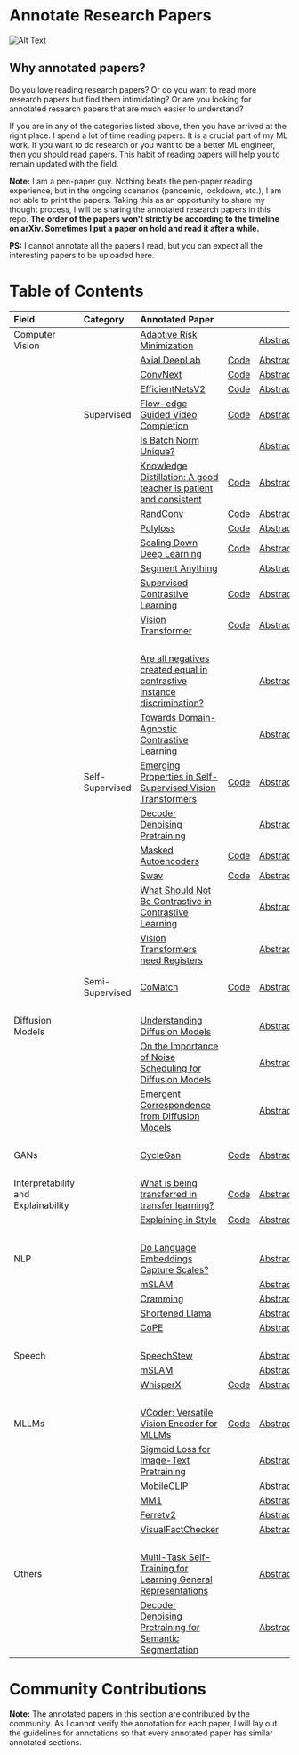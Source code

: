 # Annotate Research Papers

![Alt Text](static/papers.gif)


## Why annotated papers?

Do you love reading research papers? Or do you want to read more research papers but find them intimidating? Or are you looking for annotated research papers that are much easier to understand?

If you are in any of the categories listed above, then you have arrived at the right place.  I spend a lot of time reading papers. It is a crucial part of my ML work. If you want to do research or you want to be a better ML engineer, then you should read papers. This habit of reading papers will help you to remain updated with the field. 
 
**Note:** I am a pen-paper guy. Nothing beats the pen-paper reading experience, but in the ongoing scenarios (pandemic, lockdown, etc.), I am not able to print the papers. Taking this as an opportunity to share my thought process, I will be sharing the annotated research papers in this repo. 
**The order of the papers won't strictly be according to the timeline on arXiv. Sometimes I put a paper on hold and read it after a while.**

**PS:** I cannot annotate all the papers I read, but you can expect all the interesting papers to be uploaded here.


# Table of Contents

| Field           | Category           | Annotated Paper     |             |           |
|:----------------|:-------------------|:--------------------|:------------|:----------|
| Computer Vision |                    | [Adaptive Risk Minimization](./meta-learning/adaptive_risk_minimizationpdf) |  | [Abstract](https://openreview.net/forum?id=MA8eT-vUPvZ)   |
|                 |                    | [Axial DeepLab](./segmentation/axial_deeplab.pdf)| [Code](https://github.com/google-research/deeplab2)| [Abstract](https://arxiv.org/abs/2003.07853v2)    |
|                 |                    | [ConvNext](./supervised/convnexts.pdf)           | [Code](https://github.com/facebookresearch/ConvNeXt) | [Abstract](https://arxiv.org/abs/2201.03545v1)   |
|                 |                    | [EfficientNetsV2](./supervised/efficientnet_v2.pdf) | [Code](https://github.com/google/automl/tree/master/efficientnetv2)                 | [Abstract](https://arxiv.org/abs/2104.00298v3)    |
|                 | Supervised         | [Flow-edge Guided Video Completion](./supervised/flowedge_guided_video_completion.pdf) | [Code](https://github.com/vt-vl-lab/FGVC)    | [Abstract](https://arxiv.org/abs/2009.01835v1)    |
|                 |                    | [Is Batch Norm Unique?](./supervised/is_batch_norm_unique.pdf)| |[Abstract](https://arxiv.org/abs/2010.10687v1)     |
|                 |                    | [Knowledge Distillation: A good teacher is patient and consistent](./supervised/knowledge_distillation.pdf)            | [Code](https://github.com/google-research/big_vision) | [Abstract](https://arxiv.org/abs/2106.05237)            |
|                 |                    | [RandConv](./supervised/rand_conv.pdf) | [Code](https://github.com/wildphoton/RandConv) | [Abstract](https://arxiv.org/abs/2007.13003v3)   |
|                 |                    | [Polyloss](./supervised/polyloss.pdf)  | [Code](https://github.com/tensorflow/tpu/tree/master/models/official/)        | [Abstract](https://arxiv.org/abs/2204.12511)                |
|                 |                    | [Scaling Down Deep Learning](./supervised/scaling_down_deeplearning.pdf) | [Code](https://github.com/greydanus/mnist1d)| [Abstract](https://arxiv.org/abs/2011.14439v3)              |
|                 |                    | [Segment Anything](./segmentation/segment_anything.pdf)| | [Abstract](https://arxiv.org/abs/2304.02643)            |
|                 |                    | [Supervised Contrastive Learning](./supervised/supervised_contrastive_learning.pdf) | [Code](https://github.com/google-research/google-research/tree/master/supcon) | [Abstract](https://arxiv.org/abs/2004.11362v5)              |
|                 |                    | [Vision Transformer](./supervised/an_image_is_worth_16x16_words_transformers_for_image_recognition_at_scale.pdf) | [Code](https://github.com/google-research/vision_transformer)                    | [Abstract](https://arxiv.org/abs/2010.11929) |
|                 |                    |                   |                          |                       |
|                 |                    |                   |                          |                       |
|                 |                    |                   |                          |                       |
|                 |                    |                   |                          |                       |
|                 |                    | [Are all negatives created equal in contrastive instance discrimination?](./self-supervised-learning/are_all_negatives_created_equal_for_CID.pdf) |             | [Abstract](https://arxiv.org/abs/2010.06682v2)   |
|                 |                    | [Towards Domain-Agnostic Contrastive Learning](./self-supervised-learning/domain_agnostic_contrastive_learning.pdf)|          | [Abstract](https://arxiv.org/abs/2011.04419v2)          |
|                 | Self-Supervised    | [Emerging Properties in Self-Supervised Vision Transformers](self-supervised-learning/emerging_properties_in_self_supervised_vit.pdf) | [Code](https://github.com/facebookresearch/dino)| [Abstract](https://arxiv.org/abs/2104.14294v2)          |
|                 |                    | [Decoder Denoising Pretraining](./segmentation/decoder_denoising_pretraining.pdf)|  | [Abstract](https://arxiv.org/abs/2205.11423)     |
|                 |                    | [Masked Autoencoders ](./self-supervised-learning/masked_autoencoder.pdf) | [Code](https://github.com/facebookresearch/mae)              | [Abstract](https://arxiv.org/abs/2111.06377v2)                            |
|                 |                    | [Swav](./self-supervised-learning/swav.pdf) | [Code](https://github.com/facebookresearch/swav)             | [Abstract](https://arxiv.org/abs/2006.09882v5)                   |
|                 |                    | [What Should Not Be Contrastive in Contrastive Learning](./self-supervised-learning/what_should_not_be_contrastive_in_constrative_learning.pdf)   |  | [Abstract](https://arxiv.org/abs/2008.05659v2) |
|                 |                    | [Vision Transformers need Registers](./self-supervised-learning/vits_need_registers.pdf)   |  | [Abstract](https://arxiv.org/abs/2309.16588) |
|                 |                    |                   |                          |                       |
|                 |                    |                   |                          |                       |
|                 | Semi-Supervised    | [CoMatch](./semi-supervised-learning/comatch.pdf) | [Code](https://github.com/salesforce/CoMatch)          | [Abstract](https://arxiv.org/abs/2011.11183v2)                         |
|                 |                    |                   |                          |                       |
|                 |                    |                   |                          |                       | 
|                 |                    |                   |                          |                       |
|                 |                    |                   |                          |                       |                              
| Diffusion Models|                    | [Understanding Diffusion Models](./diffusion_models/understanding_diffusion_models.pdf) |  | [Abstract](https://arxiv.org/abs/2208.11970)          |
|                 |                    | [On the Importance of Noise Scheduling for Diffusion Models](./diffusion_models/on_the_importance_of_noise_scheduling.pdf) |   | [Abstract](https://arxiv.org/abs/2301.10972) |
|                 |                    | [Emergent Correspondence from Diffusion Models](./diffusion_models/emergent_correspondence_from_diffusion_models.pdf) |     | [Abstract](https://arxiv.org/abs/2306.03881)            |
|                 |                    |                   |                          |                       |
|                 |                    |                   |                          |                       |
|                 |                    |                   |                          |                       |
|                 |                    |                   |                          |                       |
| GANs            |                    | [CycleGan](./gans/cycle_gan.pdf) | [Code](https://keras.io/examples/generative/cyclegan/) | [Abstract](https://arxiv.org/abs/1703.10593v7) |
|                 |                    |                   |                          |                       |
|                 |                    |                   |                          |                       |
|                 |                    |                   |                          |                       |
|                 |                    |                   |                          |                       |
| Interpretability and Explainability  |                   | [What is being transferred in transfer learning?](./interpretability_and_explainability/what_is_being_transferred_in_transfer_learning.pdf)       | [Code](https://github.com/google-research/understanding-transfer-learning)       | [Abstract](https://arxiv.org/abs/2008.11687v2)       |
|                 |                    | [Explaining in Style](./interpretability_and_explainability/explaining_in_style.pdf)| [Code](https://github.com/google/explaining-in-style) | [Abstract](https://arxiv.org/abs/2104.13369v2)       |
|                 |                    |                   |                          |                       |
|                 |                    |                   |                          |                       |
|                 |                    |                   |                          |                       |
|                 |                    |                   |                          |                       |
| NLP             |                    | [Do Language Embeddings Capture Scales?](./NLP/do_language_embeddings_capture_scales.pdf)|             | [Abstract](https://arxiv.org/abs/2010.05345v3)   |
|                 |                    | [mSLAM](./NLP/mSLAM.pdf)       |    |  [Abstract](https://arxiv.org/abs/2202.01374) |
|                 |                    | [Cramming](./NLP/cramming.pdf) |    |  [Abstract](https://arxiv.org/abs/2212.14034) |
|                 |                    | [Shortened Llama](./NLP/shortened_llama.pdf) |    |  [Abstract](https://arxiv.org/abs/2402.02834) |
|                 |                    | [CoPE](./NLP/cope.pdf) |    |  [Abstract](https://arxiv.org/abs/2405.18719) |
|                 |                    |                   |                          |                       |
|                 |                    |                   |                          |                       |
|                 |                    |                   |                          |                       |
|                 |                    |                   |                          |                       |
| Speech          |                    | [SpeechStew](./speech/speech_stew.pdf) |     | [Abstract](https://arxiv.org/abs/2104.02133v3) |
|                 |                    | [mSLAM](./NLP/mSLAM.pdf)            |  | [Abstract](https://arxiv.org/abs/2202.01374)         |
|                 |                    | [WhisperX](./speech/whisperX.pdf)   |  [Code](https://github.com/m-bain/whisperX)  | [Abstract](https://arxiv.org/abs/2303.00747)     |
|                 |                    |                   |                          |                       |
|                 |                    |                   |                          |                       |
|                 |                    |                   |                          |                       |
|                 |                    |                   |                          |                       |
| MLLMs           |                    | [VCoder: Versatile Vision Encoder for MLLMs](./MLLMs/vcoder.pdf)              |[Code](https://github.com/SHI-Labs/VCoder)| [Abstract](https://arxiv.org/abs/2312.14233)   |
|                 |                    | [Sigmoid Loss for Image-Text Pretraining](./MLLMs/sigmoid_loss_for_image_text_pretraining.pdf)              |                    | [Abstract](https://arxiv.org/abs/2303.15343)
|                 |                    | [MobileCLIP](./MLLMs/mobileclip.pdf)              |                    | [Abstract](https://arxiv.org/abs/2311.17049)                         |
|                 |                    | [MM1](./MLLMs/mm1.pdf)      |                     | [Abstract](https://arxiv.org/abs/2403.09611)                         |
|                 |                    | [Ferretv2](./MLLMs/ferret_v2.pdf)      |                     | [Abstract](https://arxiv.org/abs/2404.07973)                         |
|                 |                    | [VisualFactChecker](./MLLMs/visual_fact_checker.pdf)      |                     | [Abstract](https://arxiv.org/abs/2404.19752)                         |
|                 |                    |                   |                          |                       |
|                 |                    |                   |                          |                       |
|                 |                    |                   |                          |                       |
|                 |                    |                   |                          |                       |
| Others          |                    | [Multi-Task Self-Training for Learning General Representations](./multi-task-learning/multi_task_self_training.pdf)          |                   | [Abstract](https://arxiv.org/abs/2108.11353v1)   |
|                 |                    | [Decoder Denoising Pretraining for Semantic Segmentation](./segmentation/decoder_denoising_pretraining.pdf)     |                   | [Abstract](https://arxiv.org/abs/2205.11423)     |




# Community Contributions

**Note:** The annotated papers in this section are contributed by the community. As I cannot verify the annotation for each paper, I will lay out the guidelines for annotations so that every annotated paper has similar annotated sections.